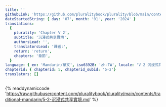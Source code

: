 ```yaml
---
title: ''
githubLink: 'https://github.com/pluralitybook/plurality/blob/main/contents/traditional-mandarin/5-2-沉浸式共享實境.md'
dateStartedString: { day: '07', month: '01', year: '2024' }
translations:
  {
    plurality: 'Chapter V 2',
    subtitle: '沉浸式共享實境',
    authorsLead: '',
    translatorsLead: '譯者:',
    return: 'return',
    chapters: '章節',
  }
language: { en: 'Mandarin/華文', iso6392B: 'zh-TW', locale: 'V 2 沉浸式共享實境' }
chapterid: { chapterid: 5, chapterid_subid: '5-2'}
translators: []
---
```

{% readdynamiccode 'https://raw.githubusercontent.com/pluralitybook/plurality/main/contents/traditional-mandarin/5-2-沉浸式共享實境.md' %}